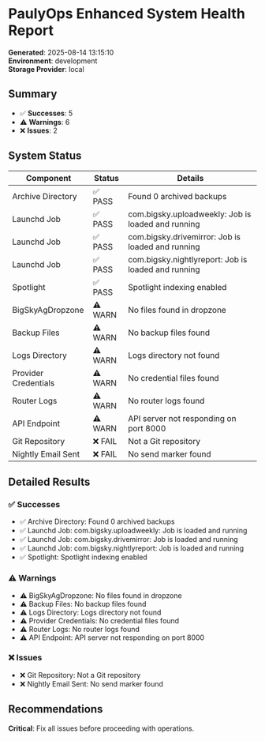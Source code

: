 # PaulyOps Enhanced System Health Report

**Generated**: 2025-08-14 13:15:10  
**Environment**: development  
**Storage Provider**: local

## Summary

- ✅ **Successes**: 5
- ⚠️  **Warnings**: 6
- ❌ **Issues**: 2

## System Status

| Component | Status | Details |
|-----------|--------|---------|
| Archive Directory | ✅ PASS | Found 0 archived backups |
| Launchd Job | ✅ PASS | com.bigsky.uploadweekly: Job is loaded and running |
| Launchd Job | ✅ PASS | com.bigsky.drivemirror: Job is loaded and running |
| Launchd Job | ✅ PASS | com.bigsky.nightlyreport: Job is loaded and running |
| Spotlight | ✅ PASS | Spotlight indexing enabled |
|  BigSkyAgDropzone | ⚠️ WARN | No files found in dropzone |
|  Backup Files | ⚠️ WARN | No backup files found |
|  Logs Directory | ⚠️ WARN | Logs directory not found |
|  Provider Credentials | ⚠️ WARN | No credential files found |
|  Router Logs | ⚠️ WARN | No router logs found |
|  API Endpoint | ⚠️ WARN | API server not responding on port 8000 |
| Git Repository | ❌ FAIL | Not a Git repository |
| Nightly Email Sent | ❌ FAIL | No send marker found |

## Detailed Results

### ✅ Successes
- ✅ Archive Directory: Found 0 archived backups
- ✅ Launchd Job: com.bigsky.uploadweekly: Job is loaded and running
- ✅ Launchd Job: com.bigsky.drivemirror: Job is loaded and running
- ✅ Launchd Job: com.bigsky.nightlyreport: Job is loaded and running
- ✅ Spotlight: Spotlight indexing enabled

### ⚠️  Warnings
- ⚠️  BigSkyAgDropzone: No files found in dropzone
- ⚠️  Backup Files: No backup files found
- ⚠️  Logs Directory: Logs directory not found
- ⚠️  Provider Credentials: No credential files found
- ⚠️  Router Logs: No router logs found
- ⚠️  API Endpoint: API server not responding on port 8000

### ❌ Issues
- ❌ Git Repository: Not a Git repository
- ❌ Nightly Email Sent: No send marker found

## Recommendations
**Critical**: Fix all issues before proceeding with operations.

